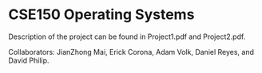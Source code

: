 # CSE150 Operating Systems

Description of the project can be found in Project1.pdf and Project2.pdf.

Collaborators: JianZhong Mai, Erick Corona, Adam Volk, Daniel Reyes, and David Philip.
